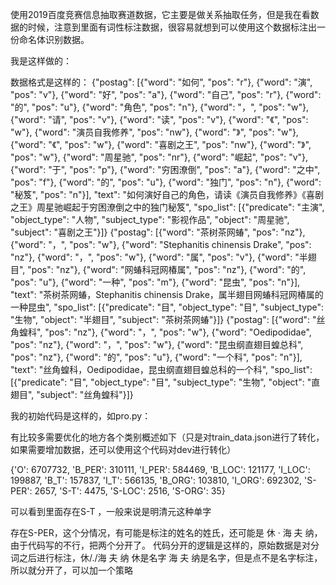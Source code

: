 使用2019百度竞赛信息抽取赛道数据，它主要是做关系抽取任务，但是我在看数据的时候，注意到里面有词性标注数据，很容易就想到可以使用这个数据标注出一份命名体识别数据。

我是这样做的：

数据格式是这样的：
{"postag": [{"word": "如何", "pos": "r"}, {"word": "演", "pos": "v"}, {"word": "好", "pos": "a"}, {"word": "自己", "pos": "r"}, {"word": "的", "pos": "u"}, {"word": "角色", "pos": "n"}, {"word": "，", "pos": "w"}, {"word": "请", "pos": "v"}, {"word": "读", "pos": "v"}, {"word": "《", "pos": "w"}, {"word": "演员自我修养", "pos": "nw"}, {"word": "》", "pos": "w"}, {"word": "《", "pos": "w"}, {"word": "喜剧之王", "pos": "nw"}, {"word": "》", "pos": "w"}, {"word": "周星驰", "pos": "nr"}, {"word": "崛起", "pos": "v"}, {"word": "于", "pos": "p"}, {"word": "穷困潦倒", "pos": "a"}, {"word": "之中", "pos": "f"}, {"word": "的", "pos": "u"}, {"word": "独门", "pos": "n"}, {"word": "秘笈", "pos": "n"}], "text": "如何演好自己的角色，请读《演员自我修养》《喜剧之王》周星驰崛起于穷困潦倒之中的独门秘笈", "spo_list": [{"predicate": "主演", "object_type": "人物", "subject_type": "影视作品", "object": "周星驰", "subject": "喜剧之王"}]}
{"postag": [{"word": "茶树茶网蝽", "pos": "nz"}, {"word": "，", "pos": "w"}, {"word": "Stephanitis chinensis Drake", "pos": "nz"}, {"word": "，", "pos": "w"}, {"word": "属", "pos": "v"}, {"word": "半翅目", "pos": "nz"}, {"word": "网蝽科冠网椿属", "pos": "nz"}, {"word": "的", "pos": "u"}, {"word": "一种", "pos": "m"}, {"word": "昆虫", "pos": "n"}], "text": "茶树茶网蝽，Stephanitis chinensis Drake，属半翅目网蝽科冠网椿属的一种昆虫", "spo_list": [{"predicate": "目", "object_type": "目", "subject_type": "生物", "object": "半翅目", "subject": "茶树茶网蝽"}]}
{"postag": [{"word": "丝角蝗科", "pos": "nz"}, {"word": "，", "pos": "w"}, {"word": "Oedipodidae", "pos": "nz"}, {"word": "，", "pos": "w"}, {"word": "昆虫纲直翅目蝗总科", "pos": "nz"}, {"word": "的", "pos": "u"}, {"word": "一个科", "pos": "n"}], "text": "丝角蝗科，Oedipodidae，昆虫纲直翅目蝗总科的一个科", "spo_list": [{"predicate": "目", "object_type": "目", "subject_type": "生物", "object": "直翅目", "subject": "丝角蝗科"}]}



我的初始代码是这样的，如pro.py：

有比较多需要优化的地方各个类别概述如下（只是对train_data.json进行了转化，如果需要增加数据，还可以使用这个代码对dev进行转化）

{'O': 6707732,
 'B_PER': 310111,
 'I_PER': 584469,
 'B_LOC': 121177,
 'I_LOC': 199887,
 'B_T': 157837,
 'I_T': 566135,
 'B_ORG': 103810,
 'I_ORG': 692302,
 'S-PER': 2657,
 'S-T': 4475,
 'S-LOC': 2516,
 'S-ORG': 35}


 可以看到里面存在S-T ，一般来说是明清元这种单字

 存在S-PER，这个分情况，有可能是标注的姓名的姓氏，还可能是 休 · 海 夫 纳，由于代码写的不行，把两个分开了。
 代码分开的逻辑是这样的，原始数据是对分词之后进行标注，休/./海 夫 纳  休是名字 海 夫 纳是名字，但是点不是名字标注，所以就分开了，可以加一个策略
